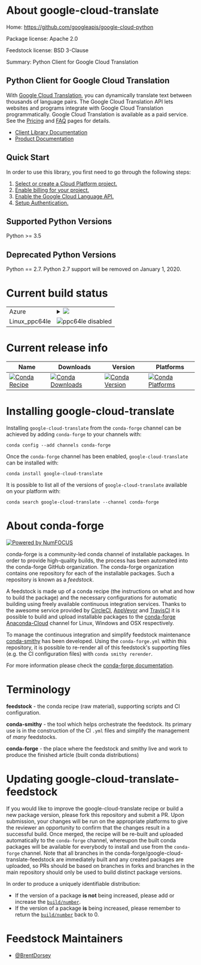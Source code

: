 About google-cloud-translate
============================

Home: https://github.com/googleapis/google-cloud-python

Package license: Apache 2.0

Feedstock license: BSD 3-Clause

Summary: Python Client for Google Cloud Translation

Python Client for Google Cloud Translation
-------------------------

With [Google Cloud Translation]( https://cloud.google.com/translate/), you can dynamically translate text between
thousands of language pairs. The Google Cloud Translation API lets websites
and programs integrate with Google Cloud Translation programmatically. Google
Cloud Translation is available as a paid service. See the [Pricing](https://cloud.google.com/translate/pricing) and
[FAQ](https://cloud.google.com/translate/faq) pages for details.

- [Client Library Documentation](https://googleapis.github.io/google-cloud-python/latest/translate/usage.html)
- [Product Documentation](https://cloud.google.com/translate/docs)

Quick Start
-----------

In order to use this library, you first need to go through the following steps:

1. [Select or create a Cloud Platform project.](https://console.cloud.google.com/project)
2. [Enable billing for your project.](https://cloud.google.com/billing/docs/how-to/modify-project#enable_billing_for_a_project)
3. [Enable the Google Cloud Language API.](https://cloud.google.com/natural-language)
4. [Setup Authentication.](https://googleapis.github.io/google-cloud-python/latest/core/auth.html)

Supported Python Versions
-----------
Python >= 3.5

Deprecated Python Versions
-----------
Python == 2.7. Python 2.7 support will be removed on January 1, 2020.


Current build status
====================


<table>
    
  <tr>
    <td>Azure</td>
    <td>
      <details>
        <summary>
          <a href="https://dev.azure.com/conda-forge/feedstock-builds/_build/latest?definitionId=6614&branchName=master">
            <img src="https://dev.azure.com/conda-forge/feedstock-builds/_apis/build/status/google-cloud-translate-feedstock?branchName=master">
          </a>
        </summary>
        <table>
          <thead><tr><th>Variant</th><th>Status</th></tr></thead>
          <tbody><tr>
              <td>linux_python2.7</td>
              <td>
                <a href="https://dev.azure.com/conda-forge/feedstock-builds/_build/latest?definitionId=6614&branchName=master">
                  <img src="https://dev.azure.com/conda-forge/feedstock-builds/_apis/build/status/google-cloud-translate-feedstock?branchName=master&jobName=linux&configuration=linux_python2.7" alt="variant">
                </a>
              </td>
            </tr><tr>
              <td>linux_python3.6</td>
              <td>
                <a href="https://dev.azure.com/conda-forge/feedstock-builds/_build/latest?definitionId=6614&branchName=master">
                  <img src="https://dev.azure.com/conda-forge/feedstock-builds/_apis/build/status/google-cloud-translate-feedstock?branchName=master&jobName=linux&configuration=linux_python3.6" alt="variant">
                </a>
              </td>
            </tr><tr>
              <td>linux_python3.7</td>
              <td>
                <a href="https://dev.azure.com/conda-forge/feedstock-builds/_build/latest?definitionId=6614&branchName=master">
                  <img src="https://dev.azure.com/conda-forge/feedstock-builds/_apis/build/status/google-cloud-translate-feedstock?branchName=master&jobName=linux&configuration=linux_python3.7" alt="variant">
                </a>
              </td>
            </tr><tr>
              <td>linux_python3.8</td>
              <td>
                <a href="https://dev.azure.com/conda-forge/feedstock-builds/_build/latest?definitionId=6614&branchName=master">
                  <img src="https://dev.azure.com/conda-forge/feedstock-builds/_apis/build/status/google-cloud-translate-feedstock?branchName=master&jobName=linux&configuration=linux_python3.8" alt="variant">
                </a>
              </td>
            </tr><tr>
              <td>osx_python2.7</td>
              <td>
                <a href="https://dev.azure.com/conda-forge/feedstock-builds/_build/latest?definitionId=6614&branchName=master">
                  <img src="https://dev.azure.com/conda-forge/feedstock-builds/_apis/build/status/google-cloud-translate-feedstock?branchName=master&jobName=osx&configuration=osx_python2.7" alt="variant">
                </a>
              </td>
            </tr><tr>
              <td>osx_python3.6</td>
              <td>
                <a href="https://dev.azure.com/conda-forge/feedstock-builds/_build/latest?definitionId=6614&branchName=master">
                  <img src="https://dev.azure.com/conda-forge/feedstock-builds/_apis/build/status/google-cloud-translate-feedstock?branchName=master&jobName=osx&configuration=osx_python3.6" alt="variant">
                </a>
              </td>
            </tr><tr>
              <td>osx_python3.7</td>
              <td>
                <a href="https://dev.azure.com/conda-forge/feedstock-builds/_build/latest?definitionId=6614&branchName=master">
                  <img src="https://dev.azure.com/conda-forge/feedstock-builds/_apis/build/status/google-cloud-translate-feedstock?branchName=master&jobName=osx&configuration=osx_python3.7" alt="variant">
                </a>
              </td>
            </tr><tr>
              <td>osx_python3.8</td>
              <td>
                <a href="https://dev.azure.com/conda-forge/feedstock-builds/_build/latest?definitionId=6614&branchName=master">
                  <img src="https://dev.azure.com/conda-forge/feedstock-builds/_apis/build/status/google-cloud-translate-feedstock?branchName=master&jobName=osx&configuration=osx_python3.8" alt="variant">
                </a>
              </td>
            </tr><tr>
              <td>win_python3.6vc14</td>
              <td>
                <a href="https://dev.azure.com/conda-forge/feedstock-builds/_build/latest?definitionId=6614&branchName=master">
                  <img src="https://dev.azure.com/conda-forge/feedstock-builds/_apis/build/status/google-cloud-translate-feedstock?branchName=master&jobName=win&configuration=win_python3.6vc14" alt="variant">
                </a>
              </td>
            </tr><tr>
              <td>win_python3.7vc14</td>
              <td>
                <a href="https://dev.azure.com/conda-forge/feedstock-builds/_build/latest?definitionId=6614&branchName=master">
                  <img src="https://dev.azure.com/conda-forge/feedstock-builds/_apis/build/status/google-cloud-translate-feedstock?branchName=master&jobName=win&configuration=win_python3.7vc14" alt="variant">
                </a>
              </td>
            </tr><tr>
              <td>win_python3.8vc14</td>
              <td>
                <a href="https://dev.azure.com/conda-forge/feedstock-builds/_build/latest?definitionId=6614&branchName=master">
                  <img src="https://dev.azure.com/conda-forge/feedstock-builds/_apis/build/status/google-cloud-translate-feedstock?branchName=master&jobName=win&configuration=win_python3.8vc14" alt="variant">
                </a>
              </td>
            </tr>
          </tbody>
        </table>
      </details>
    </td>
  </tr>
  <tr>
    <td>Linux_ppc64le</td>
    <td>
      <img src="https://img.shields.io/badge/ppc64le-disabled-lightgrey.svg" alt="ppc64le disabled">
    </td>
  </tr>
</table>

Current release info
====================

| Name | Downloads | Version | Platforms |
| --- | --- | --- | --- |
| [![Conda Recipe](https://img.shields.io/badge/recipe-google--cloud--translate-green.svg)](https://anaconda.org/conda-forge/google-cloud-translate) | [![Conda Downloads](https://img.shields.io/conda/dn/conda-forge/google-cloud-translate.svg)](https://anaconda.org/conda-forge/google-cloud-translate) | [![Conda Version](https://img.shields.io/conda/vn/conda-forge/google-cloud-translate.svg)](https://anaconda.org/conda-forge/google-cloud-translate) | [![Conda Platforms](https://img.shields.io/conda/pn/conda-forge/google-cloud-translate.svg)](https://anaconda.org/conda-forge/google-cloud-translate) |

Installing google-cloud-translate
=================================

Installing `google-cloud-translate` from the `conda-forge` channel can be achieved by adding `conda-forge` to your channels with:

```
conda config --add channels conda-forge
```

Once the `conda-forge` channel has been enabled, `google-cloud-translate` can be installed with:

```
conda install google-cloud-translate
```

It is possible to list all of the versions of `google-cloud-translate` available on your platform with:

```
conda search google-cloud-translate --channel conda-forge
```


About conda-forge
=================

[![Powered by NumFOCUS](https://img.shields.io/badge/powered%20by-NumFOCUS-orange.svg?style=flat&colorA=E1523D&colorB=007D8A)](http://numfocus.org)

conda-forge is a community-led conda channel of installable packages.
In order to provide high-quality builds, the process has been automated into the
conda-forge GitHub organization. The conda-forge organization contains one repository
for each of the installable packages. Such a repository is known as a *feedstock*.

A feedstock is made up of a conda recipe (the instructions on what and how to build
the package) and the necessary configurations for automatic building using freely
available continuous integration services. Thanks to the awesome service provided by
[CircleCI](https://circleci.com/), [AppVeyor](https://www.appveyor.com/)
and [TravisCI](https://travis-ci.com/) it is possible to build and upload installable
packages to the [conda-forge](https://anaconda.org/conda-forge)
[Anaconda-Cloud](https://anaconda.org/) channel for Linux, Windows and OSX respectively.

To manage the continuous integration and simplify feedstock maintenance
[conda-smithy](https://github.com/conda-forge/conda-smithy) has been developed.
Using the ``conda-forge.yml`` within this repository, it is possible to re-render all of
this feedstock's supporting files (e.g. the CI configuration files) with ``conda smithy rerender``.

For more information please check the [conda-forge documentation](https://conda-forge.org/docs/).

Terminology
===========

**feedstock** - the conda recipe (raw material), supporting scripts and CI configuration.

**conda-smithy** - the tool which helps orchestrate the feedstock.
                   Its primary use is in the construction of the CI ``.yml`` files
                   and simplify the management of *many* feedstocks.

**conda-forge** - the place where the feedstock and smithy live and work to
                  produce the finished article (built conda distributions)


Updating google-cloud-translate-feedstock
=========================================

If you would like to improve the google-cloud-translate recipe or build a new
package version, please fork this repository and submit a PR. Upon submission,
your changes will be run on the appropriate platforms to give the reviewer an
opportunity to confirm that the changes result in a successful build. Once
merged, the recipe will be re-built and uploaded automatically to the
`conda-forge` channel, whereupon the built conda packages will be available for
everybody to install and use from the `conda-forge` channel.
Note that all branches in the conda-forge/google-cloud-translate-feedstock are
immediately built and any created packages are uploaded, so PRs should be based
on branches in forks and branches in the main repository should only be used to
build distinct package versions.

In order to produce a uniquely identifiable distribution:
 * If the version of a package **is not** being increased, please add or increase
   the [``build/number``](https://conda.io/docs/user-guide/tasks/build-packages/define-metadata.html#build-number-and-string).
 * If the version of a package **is** being increased, please remember to return
   the [``build/number``](https://conda.io/docs/user-guide/tasks/build-packages/define-metadata.html#build-number-and-string)
   back to 0.

Feedstock Maintainers
=====================

* [@BrentDorsey](https://github.com/BrentDorsey/)

